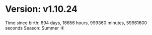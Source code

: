# Version: v1.10.24
Time since birth: 694 days, 16656 hours, 999360 minutes, 59961600 seconds
Season: Summer ☀️
